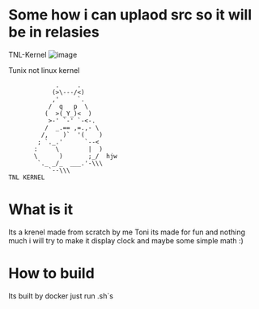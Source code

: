 # Some how i can uplaod src so it will be in relasies
TNL-Kernel
![image](https://user-images.githubusercontent.com/62844491/110241454-2aad2180-7f51-11eb-8069-4a83f77a4d49.png)

Tunix not linux kernel
```
             .     .
            (>\---/<)
            ,'     `.
           /  q   p  \
          (  >(_Y_)<  )
           >-' `-' `-<-.
          /  _.== ,=.,- \
         /,    )`  '(    )
        ; `._.'      `--<
       :     \        |  )
       \      )       ;_/  hjw
        `._ _/_  ___.'-\\\
           `--\\\
TNL KERNEL

```
# What is it
Its a krenel made from scratch by me Toni its made for fun and nothing much i will try to make it display clock and maybe some simple math :)



# How to build
Its built by docker
just run .sh`s

